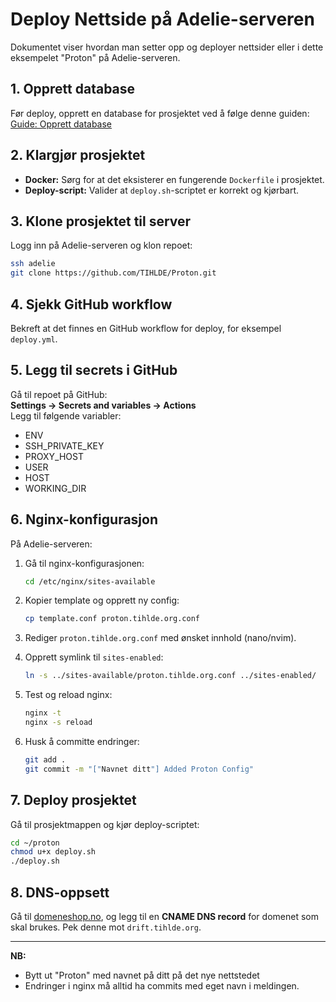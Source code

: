 # Deploy Nettside på Adelie-serveren

Dokumentet viser hvordan man setter opp og deployer nettsider eller i dette eksempelet "Proton" på Adelie-serveren.

## 1. Opprett database
Før deploy, opprett en database for prosjektet ved å følge denne guiden:  
[Guide: Opprett database](https://codex.tihlde.org/docs/drift/databaser/create-database)

## 2. Klargjør prosjektet

- **Docker:** Sørg for at det eksisterer en fungerende `Dockerfile` i prosjektet.
- **Deploy-script:** Valider at `deploy.sh`-scriptet er korrekt og kjørbart.

## 3. Klone prosjektet til server

Logg inn på Adelie-serveren og klon repoet:
```bash
ssh adelie
git clone https://github.com/TIHLDE/Proton.git
```

## 4. Sjekk GitHub workflow

Bekreft at det finnes en GitHub workflow for deploy, for eksempel `deploy.yml`.

## 5. Legg til secrets i GitHub

Gå til repoet på GitHub:  
**Settings → Secrets and variables → Actions**  
Legg til følgende variabler:
- ENV
- SSH_PRIVATE_KEY
- PROXY_HOST
- USER
- HOST
- WORKING_DIR

## 6. Nginx-konfigurasjon

På Adelie-serveren:

1. Gå til nginx-konfigurasjonen:
    ```bash
    cd /etc/nginx/sites-available
    ```

2. Kopier template og opprett ny config:
    ```bash
    cp template.conf proton.tihlde.org.conf
    ```

3. Rediger `proton.tihlde.org.conf` med ønsket innhold (nano/nvim).

4. Opprett symlink til `sites-enabled`:
    ```bash
    ln -s ../sites-available/proton.tihlde.org.conf ../sites-enabled/
    ```

5. Test og reload nginx:
    ```bash
    nginx -t
    nginx -s reload
    ```

6. Husk å committe endringer:
    ```bash
    git add .
    git commit -m "["Navnet ditt"] Added Proton Config"
    ```
## 7. Deploy prosjektet

Gå til prosjektmappen og kjør deploy-scriptet:
```bash
cd ~/proton
chmod u+x deploy.sh
./deploy.sh
```

## 8. DNS-oppsett

Gå til [domeneshop.no](https://domeneshop.no), og legg til en **CNAME DNS record** for domenet som skal brukes. Pek denne mot `drift.tihlde.org`.

---

**NB:**  
- Bytt ut "Proton" med navnet på ditt på det nye nettstedet
- Endringer i nginx må alltid ha commits med eget navn i meldingen.